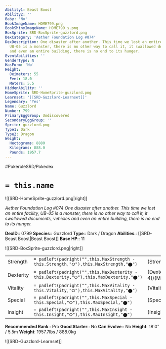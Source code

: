 ```yaml
---
Ability1: Beast Boost
Ability2: ''
Baby: 'No'
BookImageName: HOME799.png
BookShinyImageName: HOME799_s.png
BoxSprite: SRD-BoxSprite-guzzlord.png
DexCategory: 'Aether Foundation Log #074'
DexDescription: One disaster after another. This time we lost an entire facility,
  UB-05 is a monster, there is no other way to call it, it swallowed documents, vehicles
  and even an entire building, there is no end to its hunger.
EventAbilities: ''
GenderType: N
HasForm: 'No'
Height:
  Deimeters: 55
  Feet: 18.0
  Meters: 5.5
HiddenAbility: ''
HomeSprite: SRD-HomeSprite-guzzlord.png
Learnset: '[[SRD-Guzzlord-Learnset]]'
Legendary: 'Yes'
Name: Guzzlord
Number: 799
PrimaryEggGroup: Undiscovered
SecondaryEggGroup: ''
Sprite: guzzlord.png
Type1: Dark
Type2: Dragon
Weight:
  Hectograms: 8880
  Kilograms: 888.0
  Pounds: 1957.7
---
```


#PokeroleSRD/Pokedex

# `= this.name`

![[SRD-HomeSprite-guzzlord.png|right]]

*Aether Foundation Log #074*
*One disaster after another. This time we lost an entire facility, UB-05 is a monster, there is no other way to call it, it swallowed documents, vehicles and even an entire building, there is no end to its hunger.*

**DexID**:: 0799
**Species**:: Guzzlord
**Type**:: Dark / Dragon
**Abilities**:: [[SRD-Beast Boost|Beast Boost]]
**Base HP**:: 11

![[SRD-BoxSprite-guzzlord.png|right]]

|           |                                                                                        |                                          |
| --------- | -------------------------------------------------------------------------------------- | ---------------------------------------- |
| Strength  | `= padleft(padright("",this.MaxStrength - this.Strength,"⭘"),this.MaxStrength,"⬤")`    | (Strength::6)/(MaxStrength::6)   |
| Dexterity | `= padleft(padright("",this.MaxDexterity - this.Dexterity,"⭘"),this.MaxDexterity,"⬤")` | (Dexterity:: 4)/(MaxDexterity::4) |
| Vitality  | `= padleft(padright("",this.MaxVitality - this.Vitality,"⭘"),this.MaxVitality,"⬤")`    | (Vitality::4)/(MaxVitality::4)   |
| Special   | `= padleft(padright("",this.MaxSpecial - this.Special,"⭘"),this.MaxSpecial,"⬤")`       | (Special::6)/(MaxSpecial::6)     |
| Insight   | `= padleft(padright("",this.MaxInsight - this.Insight,"⭘"),this.MaxInsight,"⬤")`       | (Insight::4)/(MaxInsight::4)     |

**Recommended Rank**:: Pro
**Good Starter**:: No
**Can Evolve**:: No
**Height**: 18'0" / 5.5m
**Weight**: 1957.7lbs / 888.0kg

![[SRD-Guzzlord-Learnset]]